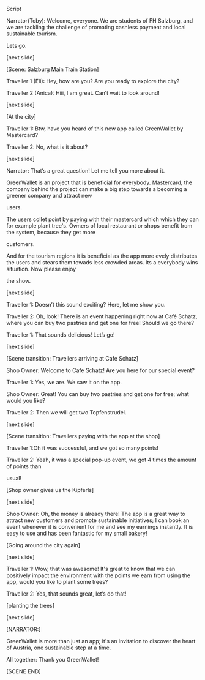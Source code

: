 Script

Narrator(Toby): Welcome, everyone. We are students of FH Salzburg, and we are tackling
the challenge of promating cashless payment and local sustainable tourism.

Lets go.

[next slide]

[Scene: Salzburg Main Train Station]

Traveller 1 (Eli): Hey, how are you? Are you ready to explore the city?

Traveller 2 (Anica): Hiii, I am great. Can’t wait to look around!

[next slide]

[At the city]

Traveller 1: Btw, have you heard of this new app called GreenWallet by Mastercard?

Traveller 2: No, what is it about?

[next slide]

Narrator: That’s a great question! Let me tell you more about it.

GreenWallet is an project that is beneficial for everybody. Mastercard, the company behind
the project can make a big step towards a becoming a greener company and attract new

users.

The users collet point by paying with their mastercard which which they can for example
plant tree's.
Owners of local restaurant or shops benefit from the system, because they get more

customers.

And for the tourism regions it is beneficial as the app more evely distributes the users and
stears them towads less crowded areas. Its a everybody wins situation. Now please enjoy

the show.

[next slide]

Traveller 1: Doesn’t this sound exciting? Here, let me show you.

Traveller 2: Oh, look! There is an event happening right now at Café Schatz, where you can
buy two pastries and get one for free! Should we go there?

Traveller 1: That sounds delicious! Let’s go!

[next slide]


[Scene transition: Travellers arriving at Cafe Schatz]

Shop Owner: Welcome to Cafe Schatz! Are you here for our special event?

Traveller 1: Yes, we are. We saw it on the app.

Shop Owner: Great! You can buy two pastries and get one for free; what would you like?

Traveller 2: Then we will get two Topfenstrudel.

[next slide]

[Scene transition: Travellers paying with the app at the shop]

Traveller 1:Oh it was successful, and we got so many points!

Traveller 2: Yeah, it was a special pop-up event, we got 4 times the amount of points than

usual!

[Shop owner gives us the Kipferls]

[next slide]

Shop Owner: Oh, the money is already there! The app is a great way to attract new
customers and promote sustainable initiatives; I can book an event whenever it is convenient
for me and see my earnings instantly. It is easy to use and has been fantastic for my small
bakery!

[Going around the city again]

[next slide]

Traveller 1: Wow, that was awesome! It's great to know that we can positively impact the
environment with the points we earn from using the app, would you like to plant some trees?

Traveller 2: Yes, that sounds great, let’s do that!

[planting the trees]

[next slide]

[NARRATOR:]

GreenWallet is more than just an app; it's an invitation to discover the heart of Austria, one
sustainable step at a time.


All together: Thank you GreenWallet!

[SCENE END]


